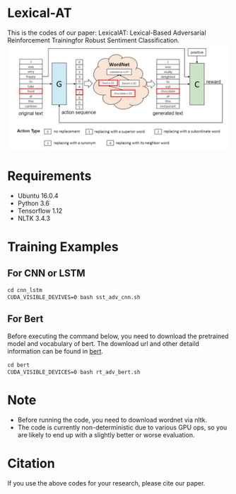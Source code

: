 # Lexical-AT 
This is the codes of our paper: LexicalAT: Lexical-Based Adversarial Reinforcement Trainingfor Robust Sentiment Classification.
![The architecture of our Lexical-AT](model.jpg)
# Requirements
* Ubuntu 16.0.4
* Python 3.6
* Tensorflow  1.12
* NLTK 3.4.3
# Training Examples
## For CNN or LSTM
```
cd cnn_lstm
CUDA_VISIBLE_DEVIVES=0 bash sst_adv_cnn.sh
```
## For Bert
Before executing the command below, you need to download the pretrained model and vocabulary of bert. The download url and other detaild information can be found in [bert](https://github.com/google-research/bert).
```
cd bert 
CUDA_VISIBLE_DEVICES=0 bash rt_adv_bert.sh
```

# Note
- Before running the code, you need to download wordnet via nltk.
- The code is currently non-deterministic due to various GPU ops, so you are likely to end up with a slightly better or worse evaluation.
# Citation
If you use the above codes for your research, please cite our paper.
